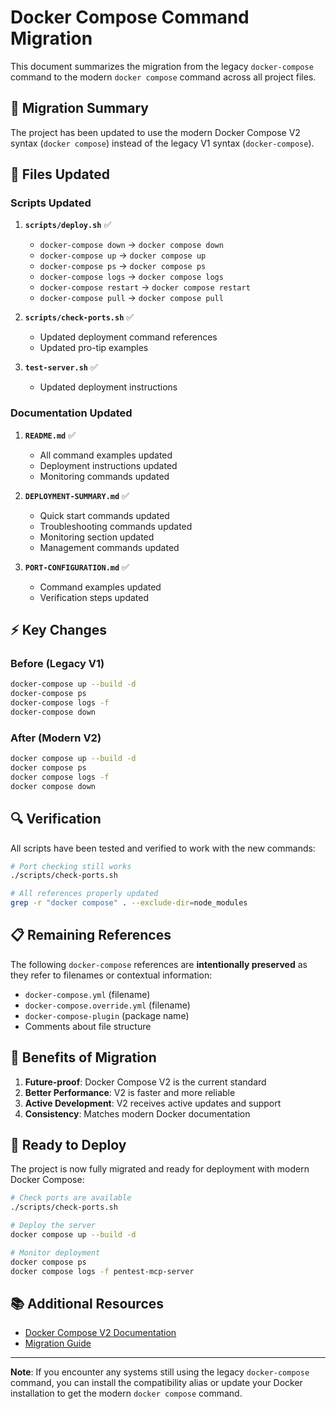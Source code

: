 # Docker Compose Command Migration

This document summarizes the migration from the legacy `docker-compose` command to the modern `docker compose` command across all project files.

## 🔄 **Migration Summary**

The project has been updated to use the modern Docker Compose V2 syntax (`docker compose`) instead of the legacy V1 syntax (`docker-compose`).

## 📝 **Files Updated**

### Scripts Updated

1. **`scripts/deploy.sh`** ✅

   - `docker-compose down` → `docker compose down`
   - `docker-compose up` → `docker compose up`
   - `docker-compose ps` → `docker compose ps`
   - `docker-compose logs` → `docker compose logs`
   - `docker-compose restart` → `docker compose restart`
   - `docker-compose pull` → `docker compose pull`

2. **`scripts/check-ports.sh`** ✅

   - Updated deployment command references
   - Updated pro-tip examples

3. **`test-server.sh`** ✅
   - Updated deployment instructions

### Documentation Updated

1. **`README.md`** ✅

   - All command examples updated
   - Deployment instructions updated
   - Monitoring commands updated

2. **`DEPLOYMENT-SUMMARY.md`** ✅

   - Quick start commands updated
   - Troubleshooting commands updated
   - Monitoring section updated
   - Management commands updated

3. **`PORT-CONFIGURATION.md`** ✅
   - Command examples updated
   - Verification steps updated

## ⚡ **Key Changes**

### Before (Legacy V1)

```bash
docker-compose up --build -d
docker-compose ps
docker-compose logs -f
docker-compose down
```

### After (Modern V2)

```bash
docker compose up --build -d
docker compose ps
docker compose logs -f
docker compose down
```

## 🔍 **Verification**

All scripts have been tested and verified to work with the new commands:

```bash
# Port checking still works
./scripts/check-ports.sh

# All references properly updated
grep -r "docker compose" . --exclude-dir=node_modules
```

## 📋 **Remaining References**

The following `docker-compose` references are **intentionally preserved** as they refer to filenames or contextual information:

- `docker-compose.yml` (filename)
- `docker-compose.override.yml` (filename)
- `docker-compose-plugin` (package name)
- Comments about file structure

## 🎯 **Benefits of Migration**

1. **Future-proof**: Docker Compose V2 is the current standard
2. **Better Performance**: V2 is faster and more reliable
3. **Active Development**: V2 receives active updates and support
4. **Consistency**: Matches modern Docker documentation

## 🚀 **Ready to Deploy**

The project is now fully migrated and ready for deployment with modern Docker Compose:

```bash
# Check ports are available
./scripts/check-ports.sh

# Deploy the server
docker compose up --build -d

# Monitor deployment
docker compose ps
docker compose logs -f pentest-mcp-server
```

## 📚 **Additional Resources**

- [Docker Compose V2 Documentation](https://docs.docker.com/compose/)
- [Migration Guide](https://docs.docker.com/compose/migrate/)

---

**Note**: If you encounter any systems still using the legacy `docker-compose` command, you can install the compatibility alias or update your Docker installation to get the modern `docker compose` command.
